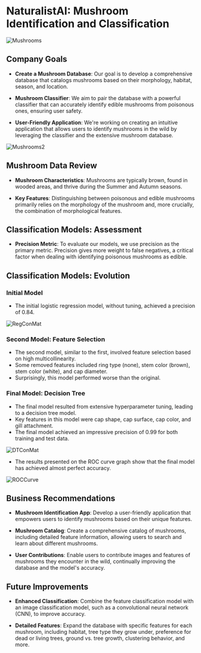 # NaturalistAI: Mushroom Identification and Classification

![Mushrooms](https://github.com/jacobserfaty/Mushroom-Identification-Project/blob/main/Images/Mushrooms.png)

## Company Goals
- **Create a Mushroom Database**: Our goal is to develop a comprehensive database that catalogs mushrooms based on their morphology, habitat, season, and location.

- **Mushroom Classifier**: We aim to pair the database with a powerful classifier that can accurately identify edible mushrooms from poisonous ones, ensuring user safety.

- **User-Friendly Application**: We're working on creating an intuitive application that allows users to identify mushrooms in the wild by leveraging the classifier and the extensive mushroom database.

![Mushrooms2](https://github.com/jacobserfaty/Mushroom-Identification-Project/blob/main/Images/Mushrooms2.png)


## Mushroom Data Review

- **Mushroom Characteristics**: Mushrooms are typically brown, found in wooded areas, and thrive during the Summer and Autumn seasons.

- **Key Features**: Distinguishing between poisonous and edible mushrooms primarily relies on the morphology of the mushroom and, more crucially, the combination of morphological features.


## Classification Models: Assessment

- **Precision Metric**: To evaluate our models, we use precision as the primary metric. Precision gives more weight to false negatives, a critical factor when dealing with identifying poisonous mushrooms as edible.


## Classification Models: Evolution

### Initial Model

- The initial logistic regression model, without tuning, achieved a precision of 0.84.

![RegConMat](https://github.com/jacobserfaty/Mushroom-Identification-Project/blob/main/Images/RegConMat.png)

### Second Model: Feature Selection

- The second model, similar to the first, involved feature selection based on high multicollinearity.
- Some removed features included ring type (none), stem color (brown), stem color (white), and cap diameter.
- Surprisingly, this model performed worse than the original.

### Final Model: Decision Tree

- The final model resulted from extensive hyperparameter tuning, leading to a decision tree model.
- Key features in this model were cap shape, cap surface, cap color, and gill attachment.
- The final model achieved an impressive precision of 0.99 for both training and test data.

![DTConMat](https://github.com/jacobserfaty/Mushroom-Identification-Project/blob/main/Images/DTConMat.png)

- The results presented on the ROC curve graph show that the final model has achieved almost perfect accuracy.

![ROCCurve](https://github.com/jacobserfaty/Mushroom-Identification-Project/blob/main/Images/ROCCurve.png)


## Business Recommendations

- **Mushroom Identification App**: Develop a user-friendly application that empowers users to identify mushrooms based on their unique features.

- **Mushroom Catalog**: Create a comprehensive catalog of mushrooms, including detailed feature information, allowing users to search and learn about different mushrooms.

- **User Contributions**: Enable users to contribute images and features of mushrooms they encounter in the wild, continually improving the database and the model's accuracy.


## Future Improvements

- **Enhanced Classification**: Combine the feature classification model with an image classification model, such as a convolutional neural network (CNN), to improve accuracy.

- **Detailed Features**: Expand the database with specific features for each mushroom, including habitat, tree type they grow under, preference for dead or living trees, ground vs. tree growth, clustering behavior, and more.
